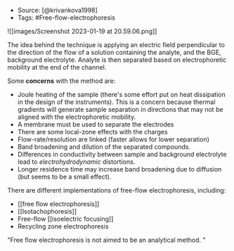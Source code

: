 
- Source: [@krivankova1998]
- Tags: #Free-flow-electrophoresis

![[images/Screenshot 2023-01-19 at 20.59.06.png]]

The idea behind the technique is applying an electric field perpendicular to the direction of the flow of a solution containing the analyte, and the BGE, background electrolyte. Analyte is then separated based on electrophoretic mobility at the end of the channel. 

Some **concerns** with the method are: 
- Joule heating of the sample (there's some effort put on heat dissipation in the design of the instruments). This is a concern because thermal gradients will generate sample separation in directions that may not be aligned with the electrophoretic mobility. 
- A membrane must be used to separate the electrodes
- There are some local-zone effects with the charges
- Flow-rate/resolution are linked (faster allows for lower separation)
- Band broadening and dilution of the separated compounds. 
- Differences in conductivity between sample and background electrolyte lead to *electrohydrodynamic* distortions. 
- Longer residence time may increase band broadening due to diffusion (but seems to be a small effect). 

There are different implementations of free-flow electrophoresis, including:

- [[free flow electrophoresis]]
- [[Isotachophoresis]]
- Free-flow [[isoelectric focusing]]
- Recycling zone electrophoresis

"Free flow electrophoresis is not aimed to be an analytical method. "